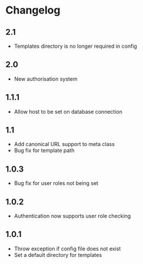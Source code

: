 Changelog
=========

2.1
---
* Templates directory is no longer required in config

2.0
---
* New authorisation system

1.1.1
-----
* Allow host to be set on database connection

1.1
---
* Add canonical URL support to meta class
* Bug fix for template path

1.0.3
-----
* Bug fix for user roles not being set

1.0.2
-----
* Authentication now supports user role checking

1.0.1
-----
* Throw exception if config file does not exist
* Set a default directory for templates
